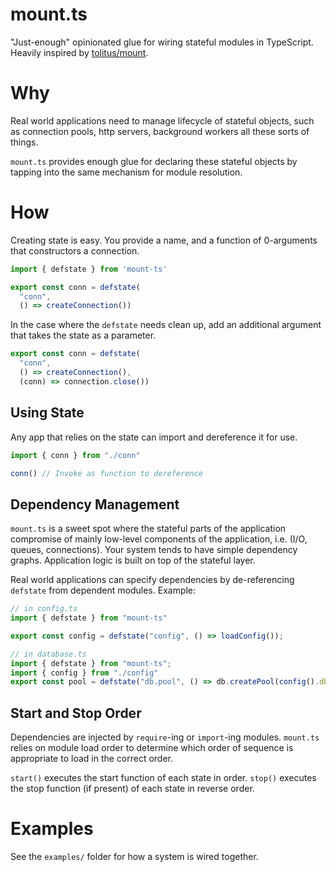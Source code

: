 # mount.ts

"Just-enough" opinionated glue for wiring stateful modules in TypeScript. Heavily inspired by [tolitus/mount](https://github.com/tolitius/mount).

# Why
Real world applications need to manage lifecycle of stateful objects, such as
connection pools, http servers, background workers all these sorts of things.

`mount.ts` provides enough glue for declaring these stateful objects by tapping into the same mechanism for module resolution.

# How

Creating state is easy. You provide a name, and a function of 0-arguments that constructors a connection.

``` typescript
import { defstate } from 'mount-ts'

export const conn = defstate(
  "conn",
  () => createConnection())
```

In the case where the `defstate` needs clean up, add an additional argument that takes the state as a parameter.

``` typescript
export const conn = defstate(
  "conn",
  () => createConnection(),
  (conn) => connection.close())
```

## Using State

Any app that relies on the state can import and dereference it for use.

``` typescript
import { conn } from "./conn"

conn() // Invoke as function to dereference
```


## Dependency Management

`mount.ts` is a sweet spot where the stateful parts of the application compromise of mainly low-level components of the application, i.e. (I/O, queues, connections). Your system tends to have simple dependency graphs. Application logic is built on top of the stateful layer.

Real world applications can specify dependencies by de-referencing `defstate` from dependent modules. Example:

``` typescript
// in config.ts
import { defstate } from "mount-ts"

export const config = defstate("config", () => loadConfig());

// in database.ts
import { defstate } from "mount-ts";
import { config } from "./config"
export const pool = defstate("db.pool", () => db.createPool(config().db))
```

## Start and Stop Order
Dependencies are injected by `require`-ing or `import`-ing modules. `mount.ts` relies on module load order to determine which order of sequence is appropriate to load in the correct order.

`start()` executes the start function of each state in order.
`stop()` executes the stop function (if present) of each state in reverse order.

# Examples
See the `examples/` folder for how a system is wired together.

